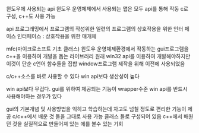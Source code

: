 ﻿윈도우에 사용되는 api
윈도우 운영체제에서 사용되는 앱은 모두 api를 통해 작동
c로 구성, c++도 사용 가능


api 프로그래밍에서 프로그램의 작성위한 일련의 프로그램의 상호작용을 위한 인터 페이스
인터페이스 : 상호작용을 위한 매개체




mfc(마이크로소프트 기초 클래스)
윈도우 운영체제환경에서 작동하는 gui프로그램을 c++을 이용하여 개발을 돕는 라이브러리
원래 win32 api를 이용하여 개발해야하지만 이것이 단순 c언어 함수들을 집합 
window프로그램 제작을 위해 이전에 사용되었음


c/c++소스를 바로 사용할 수 있다
win api보다 생산성이 높다


win api보다 무겁다.
gui를 위하여 제공되는 기능이 wrapper수준
win api를 반드시 사용해야하는 경우가 있다




gui의 기본개념 및 사용방법을 익히고 학습하는데 차고도 넘칠 정도로 편리한 기능이 제공
c/c++에서 배운 것 들을 그대로 사용 가능
클래스 들로 구성되어 있음 c++에서 배원던 것을 실질적으로 만들어져 있는 에를 볼수 있는 기회